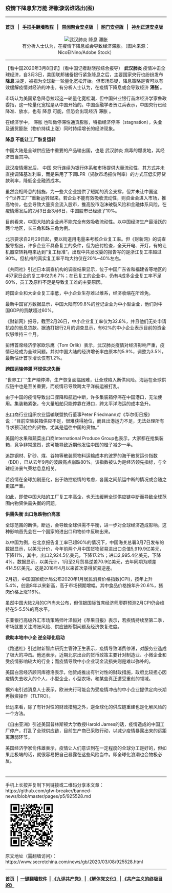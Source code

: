 ### 疫情下降息非万能 滞胀漩涡谁逃出(图)
------------------------

#### [首页](https://github.com/gfw-breaker/banned-news/blob/master/README.md) &nbsp;&nbsp;|&nbsp;&nbsp; [手把手翻墙教程](https://github.com/gfw-breaker/guides/wiki) &nbsp;&nbsp;|&nbsp;&nbsp; [禁闻聚合安卓版](https://github.com/gfw-breaker/bn-android) &nbsp;&nbsp;|&nbsp;&nbsp; [网门安卓版](https://github.com/oGate2/oGate) &nbsp;&nbsp;|&nbsp;&nbsp; [神州正道安卓版](https://github.com/SzzdOgate/update) 



<div class="article_right" style="fone-color:#000">
 <p style="text-align:center">
  <img alt="武汉肺炎 降息 滞胀" src="//img3.secretchina.com/pic/2019/12-21/p2586911a114851725-ss.jpg" style="height:337px; width:600px"/>
  <br>
   有分析人士认为，在疫情下降息或会导致经济滞胀。（图片来源：NicoElNino/Adobe Stock）
   <span id="hideid" name="hideid" style="color:red;display:none;">
    <span href="https://www.secretchina.com">
    </span>
   </span>
  </br>
 </p>
 <div id="txt-mid1-t21-2017">
  

---


  </div>
 </div>
 <p>
  【看中国2020年3月8日讯】（看中国记者赵晓彤综合报导）
  <strong>
   <span href="https://www.secretchina.com/news/gb/tag/武汉肺炎" target="_blank">
    武汉肺炎
   </span>
  </strong>
  疫情冲击全球经济，自3月3日，美国联邦储备银行紧急降息之后，主要国家央行也纷纷发布
  <strong>
   降息
  </strong>
  决定，被视为全球新一轮量化宽松开始。但市场质疑，降息策略是否可以有效缓解疫情对经济的冲击。有分析人士认为，在疫情下降息或会导致经济
  <strong>
   滞胀
  </strong>
  。
  <span id="hideid" name="hideid" style="color:red;display:none;">
   <span href="https://www.secretchina.com">
   </span>
  </span>
 </p>
 <p>
  市场认为美国紧急降息拉起这一轮量化宽松潮，但中国兴业银行首席经济学家鲁政委指，这一轮量化宽松是从中国开始的。中国金融学者贺江兵表示，中国央行已经降准、放水，也有
  <span href="https://zh.wikipedia.org/wiki/%E5%88%A9%E7%8E%87" target="_blank">
   降息
  </span>
  可能，但恐会出现经济
  <span href="https://zh.wikipedia.org/wiki/%E5%81%9C%E6%BB%AF%E6%80%A7%E9%80%9A%E8%B2%A8%E8%86%A8%E8%84%B9" target="_blank">
   滞胀
  </span>
  。
 </p>
 <p>
  在经济学中，
  <span href="https://www.secretchina.com/news/gb/tag/滞胀" target="_blank">
   滞胀
  </span>
  也叫做停滞性通货膨胀，特指经济停滞（stagnation），失业及通货膨胀（物价持续上涨）同时持续增长的经济现象。
 </p>
 <p>
  <strong>
   <span href="https://www.secretchina.com/news/gb/tag/降息" target="_blank">
    降息
   </span>
   不能让工厂恢复运转
  </strong>
 </p>
 <p>
  中国大陆是全球供应链中重要的产品输出国，也是
  <span href="https://zh.wikipedia.org/wiki/2019%E5%86%A0%E7%8B%80%E7%97%85%E6%AF%92%E7%97%85%E7%96%AB%E6%83%85" target="_blank">
   武汉肺炎
  </span>
  病毒的爆发地，其经济首当其冲。
 </p>
 <p>
  武汉疫情爆发后，
  <span href="https://www.secretchina.com" target="_blank">
   中国
  </span>
  央行连续为银行体系和市场提供大量流动性，其方式并未直接调降基准利率，而是采用了下调LPR（贷款市场报价利率）的方式压低实际贷款利率，降低企业融资成本。
 </p>
 <p>
  虽然变相降息的措施，为一些大企业提供了短期的资金支撑，但并未让中国这个“世界工厂”重新运转起来。若企业不能有效吸收流动性，则资金会进入市场，推高物价，也会导致大量资金流入股市，推高股市泡沫破裂风险和金融体系风险。在疫情爆发后的2月3日至3月6日，中国股市已经涨了10%。
 </p>
 <p>
  目前看来，中国大陆的企业尚不能完全有效吸收流动性。以中国经济生产最活跃的两个地区，长三角和珠三角为例。
 </p>
 <p>
  北京要求自2月29日起，要以街道用电量来考核企业复工率。但《财新网》的调查报导指出，许多企业不具备复工的条件，但为应付检查，全天开电、开灯，有的让机器空转耗电来达到“复工标准”。出现中共发改委的报告写的是浙江复工率超过90%。但杭州的真实复工率平均大约仅在20%~40%左右。
 </p>
 <p>
  《共同社》引述日本调查机构的调查结果显示，位于中国广东省和福建省等地区的457家日企的复工率仅为6.7%；在已复工的企业中，仍有4成多企业复工率不足60%，员工及原料不足是导致复工难的主要原因。
 </p>
 <p>
  跨国企业和大企业复工率低，中小企业生存难以维系，经济收缩在所难免。
 </p>
 <p>
  最新中国官方数据显示，中国大陆有99.8%的登记企业为中小型企业，他们对中国GDP的贡献超过60%。
 </p>
 <p>
  《财新网》报导，截至2月26日，中小企业复工率仅为32.8%，并且他们无处申请抗疫的低息贷款。据渣打银行2月的调查显示，有62%的中小企业表示目前的资金仅够维持三个月。
 </p>
 <p>
  彭博首席经济学家欧乐鹰（Tom Orlik）表示，武汉肺炎疫情对经济影响严重，疫情已经成为全球问题。并对中国大陆的经济增长率由原本的5.9%，调整为3.5%，最新估计首季增长仅有1.2%。
 </p>
 <p>
  <strong>
   跨国运输停滞
  </strong>
  <strong>
   环球供求失衡
  </strong>
 </p>
 <p>
  “世界工厂”生产端停滞，生产恢复面临困难，让全球陷入断供风险。海运在全球供应链中也是至关重要，而疫情已导致跨太平洋航运被打乱。
 </p>
 <p>
  由于中国的疫情导致出口骤降和航运中断，许多集装箱停滞在中国港口，无法使用。集装箱紧张，令大量船舶只能停靠在港口，跨太平洋海运的成本急升。
 </p>
 <p>
  出口商行业组织农业运输联盟执行董事Peter Friedmann对《华尔街日报》说：“目前空集装箱供应不足，很难获得舱位，而且出港运力不足，无法处理所有寻求预订舱位的货物，尤其是运往中国的货物。”
 </p>
 <center>
  <div style="max-width: 632px;height:180px; display: none; text-align: center; margin: 0 auto; overflow: hidden;overflow-x: hidden;">
   <div id="taboola-midarticle-thumbnails" style="max-width: 632px;height:180px;overflow: hidden;overflow-x: hidden;">
   </div>
  </div>
  <div>
   <ins class="adsbygoogle" data-ad-client="ca-pub-1276641434651360" data-ad-format="fluid" data-ad-layout="in-article" data-ad-slot="5164544770" style="display:block; text-align:center;">
   </ins>
  </div>
 </center>
 <p>
  美国的水果和蔬菜出口商International Produce Group也表示，大家都在抢集装箱，竞争非常激烈，这可能导致近期他发往中国的橙子减少一半。
 </p>
 <p>
  追踪钢材、矿砂、煤、谷物等散装原物料运输成本的波罗的海干散货运价指数（BDI），已从去年9月的波段高点崩跌80%。该指数被认为是经济领先指标，与全球经济景气荣枯息息相关。
 </p>
 <p>
  若疫情在全球加剧恶化，出于防控疫情的考虑，各国之间航运中断的情况或会随之更加严重。
 </p>
 <p>
  如此，即使中国大陆的工厂复工率高企，也无法缓解全球供应链中断而导致全球范围内物资供需失衡的问题。
 </p>
 <p>
  <strong>
   供需失衡
  </strong>
  <strong>
   出口急跌物价高涨
  </strong>
 </p>
 <p>
  全球范围的断供，断运，会导致全球供需不平衡，进一步对全球经济造成影响。这种影响首先会在一个国家的进出口和物价中反映出来。
 </p>
 <center>
  <ins class="adsbygoogle" data-ad-client="ca-pub-1276641434651360" data-ad-format="fluid" data-ad-layout="in-article" data-ad-slot="3646767294" style="display:block; text-align:center;">
  </ins>
 </center>
 <p>
  以中国为例，在北京报告复工率已超90%的情况下，中国海关总署3月7日发布的数据显示，以美元计价，今年前两个月中国货物贸易进出口总值5,919.9亿美元，下降11%，其中，出口2,924.5亿美元，下降17.2%；进口2,995.4亿美元，下降4%。数据显示，以美元计，1月至2月贸易逆差70.9亿美元，去年同期为顺差414.5亿美元。这是2018年4月以来首次录得贸易逆差。
 </p>
 <p>
  2月初，中国国家统计局公布2020年1月居民消费价格指数(CPI)，按年上升5.4%，创逾8年以来新高，高于市场预期增幅。其中食品价格按年升20.6%，猪肉价格上涨116%。
 </p>
 <p>
  虽然中国大陆2月的CPI尚未公布，但信银国际首席经济师廖群预测2月CPI仍会维持在5-5.5%的高水平。
 </p>
 <p>
  东亚银行高级外汇市场策略师叶泽恒对《苹果日报》表示，若疾情持续至第二季，市场就要关注滞胀风险、供应链断裂问题及经济恢复进度。
 </p>
 <p>
  <strong>
   救助本地中小企
  </strong>
  <strong>
   逆全球化启动
  </strong>
 </p>
 <p>
  《路透社》引述财新智库研究主管钟正生表示，疫情导致消费停滞，对服务业造成了极大的冲击。他还表示，近期北京出台的货币政策主要针对制造业、小微企业和受疫情影响较大的行业；而疫情导致中小企业现金流损失则是难以弥补的。
 </p>
 <p>
  美国白宫经济顾问库德洛表示，他赞成推出有针对性的财政措施，政府比较担心因疫情失去收入的个人，小型企业，小型农场，和某些真正遭受重创的领域。
 </p>
 <p>
  据外电引述消息人士表示，欧洲央行可能会为受疫情冲击的中小企业提供定向长期再融资操作（TLTRO）。
 </p>
 <p>
  长远来看，除了有针对性的财政措施之外，逆全球化的供应链重建也是化解风险的一个方法。
 </p>
 <p>
  《自由亚洲》引述美国普林斯顿大学教授Harold James的话，疫情造成的中国工厂停产，打乱了全球供应链，目前生产商已采取行动，以减少疫情暴露出来的远距离薄弱环节。
 </p>
 <p>
  美国经济学家俞伟雄表示，疫情让人们意识到在一定程度的全球分工是好的，但如果走极端的话，就很容易把自己暴露在这些风险当中。即全球化浪潮也会物极必反。
  <center>
   <div>
    <div id="txt-mid2-t22-2017" style="display: block;  max-height: 351px;  overflow: hidden;">
     <div id="SC-21xxx">
     </div>
     <ins class="adsbygoogle" data-ad-client="ca-pub-1276641434651360" data-ad-format="auto" data-ad-slot="4301710469" data-full-width-responsive="true" style="display:block">
     </ins>
    </div>
   </div>
  </center>
  <div style="padding-top:12px;">
  </div>
 </p>
</div>

<hr/>
手机上长按并复制下列链接或二维码分享本文章：<br/>
https://github.com/gfw-breaker/banned-news/blob/master/pages/p5/925528.md <br/>
<a href='https://github.com/gfw-breaker/banned-news/blob/master/pages/p5/925528.md'><img src='https://github.com/gfw-breaker/banned-news/blob/master/pages/p5/925528.md.png'/></a> <br/>
原文地址（需翻墙访问）：https://www.secretchina.com/news/gb/2020/03/08/925528.html


------------------------
#### [首页](https://github.com/gfw-breaker/banned-news/blob/master/README.md) &nbsp;|&nbsp; [一键翻墙软件](https://github.com/gfw-breaker/nogfw/blob/master/README.md) &nbsp;| [《九评共产党》](https://github.com/gfw-breaker/9ping.md/blob/master/README.md#九评之一评共产党是什么) | [《解体党文化》](https://github.com/gfw-breaker/jtdwh.md/blob/master/README.md) | [《共产主义的终极目的》](https://github.com/gfw-breaker/gczydzjmd.md/blob/master/README.md)


<img src='http://gfw-breaker.win/banned-news/pages/p5/925528.md' width='0px' height='0px'/>